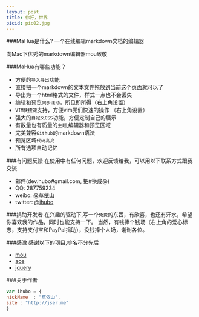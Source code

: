 ```yaml
---
layout: post
title: 你好，世界
picid: pic02.jpg
---
```

###MaHua是什么?
一个在线编辑markdown文档的编辑器

向Mac下优秀的markdown编辑器mou致敬

###MaHua有哪些功能？

* 方便的`导入导出`功能
*  直接把一个markdown的文本文件拖放到当前这个页面就可以了
*  导出为一个html格式的文件，样式一点也不会丢失
* 编辑和预览`同步滚动`，所见即所得（右上角设置）
* `VIM快捷键`支持，方便vim党们快速的操作 （右上角设置）
* 强大的`自定义CSS`功能，方便定制自己的展示
* 有数量也有质量的`主题`,编辑器和预览区域
* 完美兼容`Github`的markdown语法
* 预览区域`代码高亮`
* 所有选项自动记忆

###有问题反馈
在使用中有任何问题，欢迎反馈给我，可以用以下联系方式跟我交流

* 邮件(dev.hubo#gmail.com, 把#换成@)
* QQ: 287759234
* weibo: [@草依山](http://weibo.com/ihubo)
* twitter: [@ihubo](http://twitter.com/ihubo)

###捐助开发者
在兴趣的驱动下,写一个`免费`的东西，有欣喜，也还有汗水，希望你喜欢我的作品，同时也能支持一下。
当然，有钱捧个钱场（右上角的爱心标志，支持支付宝和PayPal捐助），没钱捧个人场，谢谢各位。

###感激
感谢以下的项目,排名不分先后

* [mou](http://mouapp.com/)
* [ace](http://ace.ajax.org/)
* [jquery](http://jquery.com)

###关于作者

```javascript
var ihubo = {
nickName  : "草依山",
site : "http://jser.me"
}
```